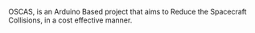 OSCAS, is an Arduino Based project that aims to Reduce the Spacecraft Collisions, in a cost effective manner.
